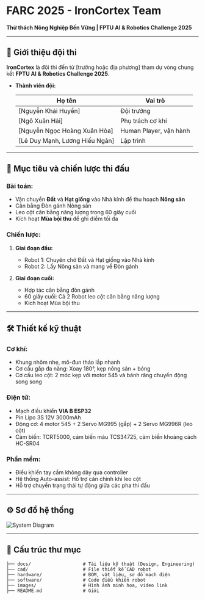 # FARC 2025 - IronCortex Team

**Thử thách Nông Nghiệp Bền Vững | FPTU AI & Robotics Challenge 2025**

---

## 🌾 Giới thiệu đội thi

**IronCortex** là đội thi đến từ \[trường hoặc địa phương] tham dự vòng chung kết **FPTU AI & Robotics Challenge 2025**.

* **Thành viên đội:**

  | Họ tên     | Vai trò                           |
  | ---------- | --------------------------------- |
  | \[Nguyễn Khải Huyền] | Đội trưởng|
  | \[Ngô Xuân Hải]   | Phụ trách cơ khí  |
  | \[Nguyễn Ngọc Hoàng Xuân Hòa]   | Human Player, vận hành|
  | \[Lê Duy Mạnh, Lương Hiếu Ngân]   | Lập trình |

---

## 🌟 Mục tiêu và chiến lược thi đấu

### Bài toán:

* Vận chuyển **Đất** và **Hạt giống** vào Nhà kính để thu hoạch **Nông sản**
* Cân bằng Đòn gánh Nông sản
* Leo cột cân bằng năng lượng trong 60 giây cuối
* Kích hoạt **Mùa bội thu** để ghi điểm tối đa

### Chiến lược:

1. **Giai đoạn đầu:**

   * Robot 1: Chuyên chở Đất và Hạt giống vào Nhà kính
   * Robot 2: Lấy Nông sản và mang về Đòn gánh

2. **Giai đoạn cuối:**

   * Hợp tác cân bằng đòn gánh
   * 60 giây cuối: Cả 2 Robot leo cột cân bằng năng lượng
   * Kích hoạt Mùa bội thu

---

## 🛠 Thiết kế kỹ thuật

### Cơ khí:

* Khung nhôm nhẹ, mô-đun tháo lắp nhanh
* Cơ cấu gắp đa năng: Xoay 180°, kẹp nông sản + bóng
* Cơ cấu leo cột: 2 móc kẹp với motor 545 và bánh răng chuyển động song song

### Điện tử:

* Mạch điều khiển **VIA B ESP32**
* Pin Lipo 3S 12V 3000mAh
* Động cơ: 4 motor 545 + 2 Servo MG995 (gắp) + 2 Servo MG996R (leo cột)
* Cảm biến: TCRT5000, cảm biến màu TCS34725, cảm biến khoảng cách HC-SR04

### Phần mềm:

* Điều khiển tay cầm không dây qua controller
* Hệ thống Auto-assist: Hỗ trợ căn chỉnh khi leo cột
* Hỗ trợ chuyển trạng thái tự động giữa các pha thi đấu

---

## ⚙️ Sơ đồ hệ thống

![System Diagram](https://via.placeholder.com/800x400?text=System+Diagram+IronCortex)

---

## 📂 Cấu trúc thư mục

```
├── docs/                   # Tài liệu kỹ thuật (Design, Engineering)
├── cad/                    # File thiết kế CAD robot
├── hardware/               # BOM, vật liệu, sơ đồ mạch điện
├── software/               # Code điều khiển robot
├── images/                 # Hình ảnh minh họa, video link
├── README.md               # Giới
```
